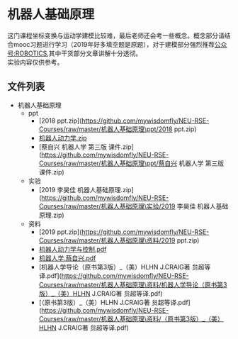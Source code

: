 # 机器人基础原理
这门课程坐标变换与运动学建模比较难，最后老师还会考一些概念。概念部分请结合mooc习题进行学习（2019年好多填空题是原题），对于建模部分强烈推荐[公众号:ROBOTICS](https://mp.weixin.qq.com/s/jx2ViAcofXmrgsbLAW2_3Q),其中干货部分文章讲解十分透彻。  
实验内容仅供参考。  



## 文件列表

- 机器人基础原理
    - ppt
        - [2018 ppt.zip](https://github.com/mywisdomfly/NEU-RSE-Courses/raw/master/机器人基础原理\ppt/2018 ppt.zip)
        - [机器人动力学.zip](https://github.com/mywisdomfly/NEU-RSE-Courses/raw/master/机器人基础原理\ppt/机器人动力学.zip)
        - [蔡自兴 机器人学 第三版  课件.zip](https://github.com/mywisdomfly/NEU-RSE-Courses/raw/master/机器人基础原理\ppt/蔡自兴 机器人学 第三版  课件.zip)
    - 实验
        - [2019 李昊佳 机器人基础原理.zip](https://github.com/mywisdomfly/NEU-RSE-Courses/raw/master/机器人基础原理\实验/2019 李昊佳 机器人基础原理.zip)
    - 资料
        - [2019 ppt.zip](https://github.com/mywisdomfly/NEU-RSE-Courses/raw/master/机器人基础原理\资料/2019 ppt.zip)
        - [机器人动力学与控制.pdf](https://github.com/mywisdomfly/NEU-RSE-Courses/raw/master/机器人基础原理\资料/机器人动力学与控制.pdf)
        - [机器人学.蔡自兴.pdf](https://github.com/mywisdomfly/NEU-RSE-Courses/raw/master/机器人基础原理\资料/机器人学.蔡自兴.pdf)
        - [机器人学导论（原书第3版）_（美）HLHN J.CRAIG著  贠超等译.pdf](https://github.com/mywisdomfly/NEU-RSE-Courses/raw/master/机器人基础原理\资料/机器人学导论（原书第3版）_（美）HLHN J.CRAIG著  贠超等译.pdf)
        - [（原书第3版）_（美）HLHN J.CRAIG著  贠超等译.pdf](https://github.com/mywisdomfly/NEU-RSE-Courses/raw/master/机器人基础原理\资料/（原书第3版）_（美）HLHN J.CRAIG著  贠超等译.pdf)

